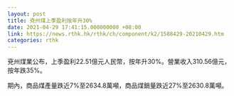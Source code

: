 ```yaml
---
layout: post
title: 兗州煤上季盈利按年升30%
date: 2021-04-29 17:41:15.000000000 +08:00
link: https://news.rthk.hk/rthk/ch/component/k2/1588429-20210429.htm
categories: rthk
---
```


兗州煤業公布，上季盈利22.51億元人民幣，按年升30%。營業收入310.56億元，按年跌35%。

期內，商品煤產量跌近7%至2634.8萬噸，商品煤銷量跌近27%至2630.8萬噸。
